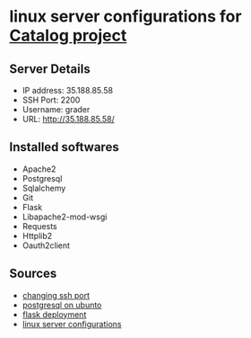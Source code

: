 # linux server configurations for [Catalog project](https://github.com/beshoy-samy/catalog-web-nd)

## Server Details
- IP address: 35.188.85.58
- SSH Port: 2200
- Username: grader
- URL: http://35.188.85.58/

## Installed softwares
- Apache2
- Postgresql
- Sqlalchemy
- Git
- Flask
- Libapache2-mod-wsgi
- Requests
- Httplib2
- Oauth2client

## Sources
- [changing ssh port](http://ubuntuforums.org/showthread.php?t=1591681)
- [postgresql on ubunto](https://www.digitalocean.com/community/tutorials/how-to-secure-postgresql-on-an-ubuntu-vps)
- [flask deployment](https://www.digitalocean.com/community/tutorials/how-to-deploy-a-flask-application-on-an-ubuntu-vps)
- [linux server configurations](https://discussions.udacity.com/c/nd004-p7-linux-based-server-configuration)
